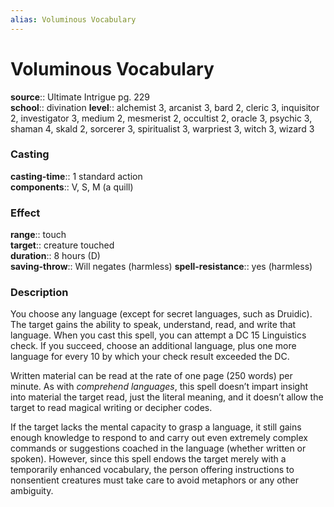 ```yaml
---
alias: Voluminous Vocabulary
---
```


# Voluminous Vocabulary 

**source**:: Ultimate Intrigue pg. 229  
**school**:: divination
**level**:: alchemist 3, arcanist 3, bard 2, cleric 3, inquisitor 2, investigator 3, medium 2, mesmerist 2, occultist 2, oracle 3, psychic 3, shaman 4, skald 2, sorcerer 3, spiritualist 3, warpriest 3, witch 3, wizard 3

### Casting 

**casting-time**:: 1 standard action  
**components**:: V, S, M (a quill)

### Effect 

**range**:: touch  
**target**:: creature touched  
**duration**:: 8 hours (D)  
**saving-throw**:: Will negates (harmless)
**spell-resistance**:: yes (harmless)

### Description 

You choose any language (except for secret languages, such as Druidic). The target gains the ability to speak, understand, read, and write that language. When you cast this spell, you can attempt a DC 15 Linguistics check. If you succeed, choose an additional language, plus one more language for every 10 by which your check result exceeded the DC.  
  
Written material can be read at the rate of one page (250 words) per minute. As with *comprehend languages*, this spell doesn’t impart insight into material the target read, just the literal meaning, and it doesn’t allow the target to read magical writing or decipher codes.  
  
If the target lacks the mental capacity to grasp a language, it still gains enough knowledge to respond to and carry out even extremely complex commands or suggestions coached in the language (whether written or spoken). However, since this spell endows the target merely with a temporarily enhanced vocabulary, the person offering instructions to nonsentient creatures must take care to avoid metaphors or any other ambiguity.
